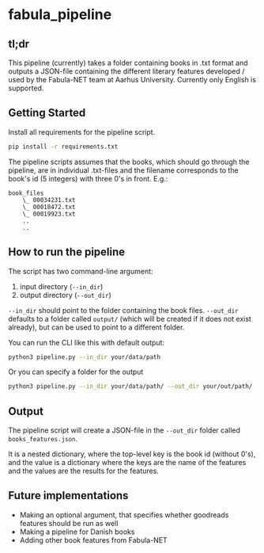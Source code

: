 # fabula_pipeline

## tl;dr
This pipeline (currently) takes a folder containing books in .txt format and outputs a JSON-file containing the different literary features developed / used by the Fabula-NET team at Aarhus University.
Currently only English is supported. 

## Getting Started

Install all requirements for the pipeline script.

```bash
pip install -r requirements.txt
```

The pipeline scripts assumes that the books, which should go through the pipeline, are in individual .txt-files and the filename corresponds to the book's id (5 integers) with three 0's in front. E.g.:

    book_files
        \_ 00034231.txt
        \_ 00018472.txt
        \_ 00019923.txt
        ..
        ..


## How to run the pipeline

The script has two command-line argument:
1. input directory (`--in_dir`)
2. output directory (`--out_dir`)

`--in_dir` should point to the folder containing the book files. 
`--out_dir` defaults to a folder called `output/` (which will be created if it does not exist already), but can be used to point to a different folder.

You can run the CLI like this with default output:

```bash
python3 pipeline.py --in_dir your/data/path 
```

Or you can specify a folder for the output

```bash
python3 pipeline.py --in_dir your/data/path/ --out_dir your/out/path/
```

## Output
The pipeline script will create a JSON-file in the `--out_dir` folder called `books_features.json`.

It is a nested dictionary, where the top-level key is the book id (without 0's), and the value is a dictionary where the keys are the name of the features and the values are the results for the features. 

 
## Future implementations 

- Making an optional argument, that specifies whether goodreads features should be run as well
- Making a pipeline for Danish books 
- Adding other book features from Fabula-NET
